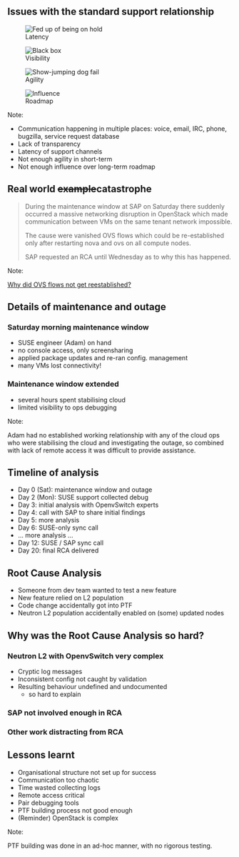 <!-- .slide: data-state="normal" id="issues" data-menu-title="Issues" data-timing="120" -->
## Issues with the standard support relationship

<div class="container">
  <div class="item">
    <figure class="fragment">
        <img data-src="images/on-hold.jpg" alt="Fed up of being on hold" />
        <figcaption>Latency</figcaption>
    </figure>
  </div>
  <div class="item">
    <figure class="fragment">
        <img data-src="images/black-box.png" alt="Black box" />
        <figcaption>Visibility</figcaption>
    </figure>
  </div>
  <div class="item">
    <figure class="fragment">
        <img data-src="images/agile-dog.jpg" alt="Show-jumping dog fail" />
        <figcaption>Agility</figcaption>
    </figure>
  </div>
  <div class="item">
    <figure class="fragment">
        <img data-src="images/influence.jpg" alt="Influence" />
        <figcaption>Roadmap</figcaption>
    </figure>
  </div>
</div>

Note:

*   Communication happening in multiple places:
    voice, email, IRC, phone, bugzilla, service request database
*   Lack of transparency
*   Latency of support channels
*   Not enough agility in short-term
*   Not enough influence over long-term roadmap


<!-- .slide: data-state="normal" id="catastrophe" data-menu-title="Real world example" data-timing="120" -->
## Real world <del>example</del>catastrophe

<blockquote class="fragment">
<p>

During the maintenance window at SAP on Saturday there suddenly
occurred a massive networking disruption in OpenStack which made
communication between VMs on the same tenant network impossible.

</p><p>

The cause were vanished OVS flows which could be re-established only
after restarting nova and ovs on all compute nodes.

</p><p>

SAP requested an RCA until Wednesday as to why this has happened.

</blockquote>

Note:

[Why did OVS flows not get reestablished?](https://bugzilla.suse.com/show_bug.cgi?id=1013841)


<!-- .slide: data-state="normal" id="outage" data-menu-title="Outage details" data-timing="120" -->
## Details of maintenance and outage

### Saturday morning maintenance window

*   <!-- .element: class="fragment" -->
    SUSE engineer (Adam) on hand
*   <!-- .element: class="fragment" -->
    no console access, only screensharing
*   <!-- .element: class="fragment" -->
    applied package updates and re-ran config. management
*   <!-- .element: class="fragment" -->
    many VMs lost connectivity!

### Maintenance window extended <!-- .element: class="fragment" -->

*   <!-- .element: class="fragment" -->
    several hours spent stabilising cloud
*   <!-- .element: class="fragment" -->
    limited visibility to ops debugging

Note:

Adam had no established working relationship with any of the cloud ops
who were stabilising the cloud and investigating the outage, so
combined with lack of remote access it was difficult to provide
assistance.


<!-- .slide: data-state="normal" id="timeline" data-menu-title="Timeline" data-timing="120" -->
## Timeline of analysis

*   Day 0 (Sat): maintenance window and outage
*   <!-- .element: class="fragment" -->
    Day 2 (Mon): SUSE support collected debug
*   <!-- .element: class="fragment" -->
    Day 3: initial analysis with OpenvSwitch experts
*   <!-- .element: class="fragment" -->
    Day 4: call with SAP to share initial findings
*   <!-- .element: class="fragment" -->
    Day 5: more analysis
*   <!-- .element: class="fragment" -->
    Day 6: SUSE-only sync call
*   <!-- .element: class="fragment" -->
    ... more analysis ...
*   <!-- .element: class="fragment" -->
    Day 12: SUSE / SAP sync call
*   <!-- .element: class="fragment" -->
    Day 20: final RCA delivered


<!-- .slide: data-state="normal" id="RCA" data-menu-title="RCA" data-timing="120" -->
## Root Cause Analysis

*   <!-- .element: class="fragment" -->
    Someone from dev team wanted to test a new feature
*   <!-- .element: class="fragment" -->
    New feature relied on L2 population
*   <!-- .element: class="fragment" -->
    Code change accidentally got into PTF
*  <!-- .element: class="fragment" -->
    Neutron L2 population accidentally enabled on (some)
    updated nodes


<!-- .slide: data-state="normal" id="RCA-hard" data-menu-title="Why was it hard?" data-timing="120" -->
## Why was the Root Cause Analysis so hard?

### Neutron L2 with OpenvSwitch very complex <!-- .element: class="fragment" -->

*   <!-- .element: class="fragment" -->
    Cryptic log messages
*   <!-- .element: class="fragment" -->
    Inconsistent config not caught by validation
*   <!-- .element: class="fragment" -->
    Resulting behaviour undefined and undocumented
    *    <!-- .element: class="fragment" -->
         so hard to explain

### SAP not involved enough in RCA <!-- .element: class="fragment" -->

### Other work distracting from RCA <!-- .element: class="fragment" -->


<!-- .slide: data-state="normal" id="lessons-learnt" data-menu-title="Lessons learnt" data-timing="120" -->
## Lessons learnt

*   <!-- .element: class="fragment" -->
    Organisational structure not set up for success
*   <!-- .element: class="fragment" -->
    Communication too chaotic
*   <!-- .element: class="fragment" -->
    Time wasted collecting logs
*   <!-- .element: class="fragment" -->
    Remote access critical
*   <!-- .element: class="fragment" -->
    Pair debugging tools
*   <!-- .element: class="fragment" -->
    PTF building process not good enough
*   <!-- .element: class="fragment fg-bright-red" -->
    (Reminder) OpenStack is complex

Note:

PTF building was done in an ad-hoc manner, with no rigorous
testing.
